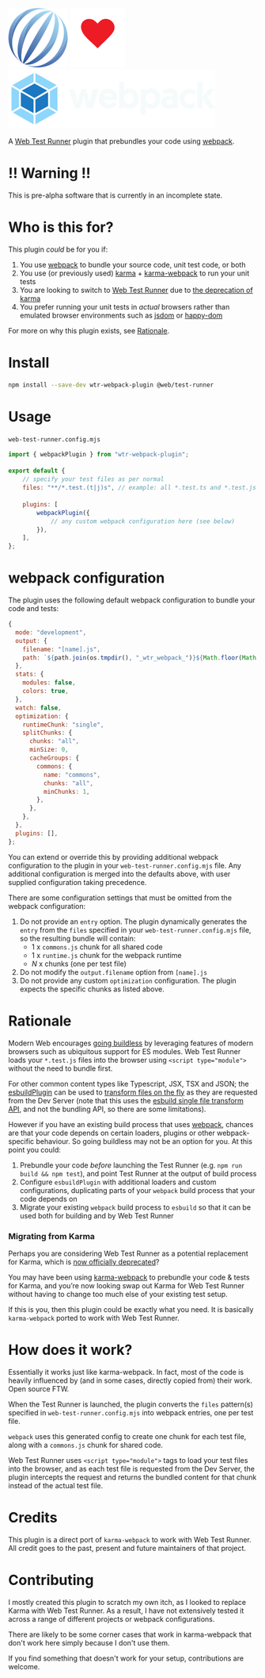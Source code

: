![Web Test Runner](assets/web-test-runner.svg "Web Test Runner")
![loves](assets/red-heart-icon.svg)
![webpack](assets/webpack.svg "webpack")

A [Web Test Runner][1] plugin that prebundles your code using [webpack][2].

# !! Warning !!

This is pre-alpha software that is currently in an incomplete state.

# Who is this for?

This plugin _could_ be for you if:

1. You use [webpack][2] to bundle your source code, unit test code, or both
2. You use (or previously used) [karma][3] + [karma-webpack][4] to run your unit tests
3. You are looking to switch to [Web Test Runner][1] due to [the deprecation of karma][5]
4. You prefer running your unit tests in _actual_ browsers rather than emulated browser environments such as [jsdom][6] or [happy-dom][7]

For more on why this plugin exists, see [Rationale](#rationale).

# Install

```sh
npm install --save-dev wtr-webpack-plugin @web/test-runner
```

# Usage

`web-test-runner.config.mjs`

```js
import { webpackPlugin } from "wtr-webpack-plugin";

export default {
	// specify your test files as per normal
	files: "**/*.test.(t|j)s", // example: all *.test.ts and *.test.js files

	plugins: [
		webpackPlugin({
			// any custom webpack configuration here (see below)
		}),
	],
};
```

# webpack configuration

The plugin uses the following default webpack configuration to bundle your code and tests:

```js
{
  mode: "development",
  output: {
    filename: "[name].js",
    path: `${path.join(os.tmpdir(), "_wtr_webpack_")}${Math.floor(Math.random() * 1000000)}`
  },
  stats: {
    modules: false,
    colors: true,
  },
  watch: false,
  optimization: {
    runtimeChunk: "single",
    splitChunks: {
      chunks: "all",
      minSize: 0,
      cacheGroups: {
        commons: {
          name: "commons",
          chunks: "all",
          minChunks: 1,
        },
      },
    },
  },
  plugins: [],
};
```

You can extend or override this by providing additional webpack configuration to the plugin in your `web-test-runner.config.mjs` file. Any additional configuration is merged into the defaults above, with user supplied configuration taking precedence.

There are some configuration settings that must be omitted from the webpack configuration:

1. Do not provide an `entry` option. The plugin dynamically generates the `entry` from the `files` specified in your `web-test-runner.config.mjs` file, so the resulting bundle will contain:
   - 1 x `commons.js` chunk for all shared code
   - 1 x `runtime.js` chunk for the webpack runtime
   - _N_ x chunks (one per test file)
2. Do not modify the `output.filename` option from `[name].js`
3. Do not provide any custom `optimization` configuration. The plugin expects the specific chunks as listed above.

# Rationale

Modern Web encourages [going buildless][8] by leveraging features of modern browsers such as ubiquitous support for ES modules. Web Test Runner loads your `*.test.js` files into the browser using `<script type="module">` without the need to bundle first.

For other common content types like Typescript, JSX, TSX and JSON; the [esbuildPlugin][9] can be used to [transform files on the fly][10] as they are requested from the Dev Server (note that this uses the [esbuild single file transform API][11], and not the bundling API, so there are some limitations).

However if you have an existing build process that uses [webpack][2], chances are that your code depends on certain loaders, plugins or other webpack-specific behaviour. So going buildless may not be an option for you. At this point you could:

1. Prebundle your code _before_ launching the Test Runner (e.g. `npm run build && npm test`), and point Test Runner at the output of build process
2. Configure `esbuildPlugin` with additional loaders and custom configurations, duplicating parts of your `webpack` build process that your code depends on
3. Migrate your existing `webpack` build process to `esbuild` so that it can be used both for building and by Web Test Runner

### Migrating from Karma

Perhaps you are considering Web Test Runner as a potential replacement for Karma, which is [now officially deprecated][5]?

You may have been using [karma-webpack][4] to prebundle your code & tests for Karma, and you’re now looking swap out Karma for Web Test Runner without having to change too much else of your existing test setup.

If this is you, then this plugin could be exactly what you need. It is basically `karma-webpack` ported to work with Web Test Runner.

# How does it work?

Essentially it works just like karma-webpack. In fact, most of the code is heavily influenced by (and in some cases, directly copied from) their work. Open source FTW.

When the Test Runner is launched, the plugin converts the `files` pattern(s) specified in `web-test-runner.config.mjs` into webpack entries, one per test file.

`webpack` uses this generated config to create one chunk for each test file, along with a `commons.js` chunk for shared code.

Web Test Runner uses `<script type="module">` tags to load your test files into the browser, and as each test file is requested from the Dev Server, the plugin intercepts the request and returns the bundled content for that chunk instead of the actual test file.

# Credits

This plugin is a direct port of `karma-webpack` to work with Web Test Runner. All credit goes to the past, present and future maintainers of that project.

# Contributing

I mostly created this plugin to scratch my own itch, as I looked to replace Karma with Web Test Runner. As a result, I have not extensively tested it across a range of different projects or webpack configurations.

There are likely to be some corner cases that work in karma-webpack that don't work here simply because I don't use them.

If you find something that doesn't work for your setup, contributions are welcome.

[1]: https://modern-web.dev/docs/test-runner/overview/
[2]: https://webpack.js.org/
[3]: https://karma-runner.github.io/latest/index.html
[4]: https://github.com/codymikol/karma-webpack
[5]: https://github.com/karma-runner/karma?tab=readme-ov-file#karma-is-deprecated-and-is-not-accepting-new-features-or-general-bug-fixes
[6]: https://github.com/jsdom/jsdom
[7]: https://github.com/capricorn86/happy-dom
[8]: https://modern-web.dev/guides/going-buildless/getting-started/
[9]: https://modern-web.dev/docs/dev-server/plugins/esbuild/
[10]: https://modern-web.dev/guides/test-runner/typescript/
[11]: https://modern-web.dev/docs/dev-server/plugins/esbuild/#single-file-transforms
